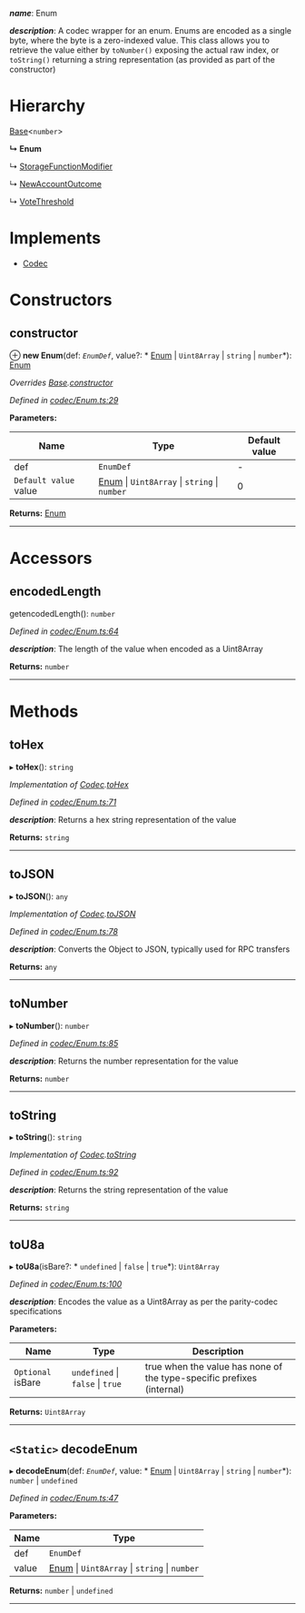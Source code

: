 

*__name__*: Enum

*__description__*: A codec wrapper for an enum. Enums are encoded as a single byte, where the byte is a zero-indexed value. This class allows you to retrieve the value either by `toNumber()` exposing the actual raw index, or `toString()` returning a string representation (as provided as part of the constructor)

# Hierarchy

 [Base](_codec_base_.base.md)<`number`>

**↳ Enum**

↳  [StorageFunctionModifier](_metadata_modules_.storagefunctionmodifier.md)

↳  [NewAccountOutcome](_newaccountoutcome_.newaccountoutcome.md)

↳  [VoteThreshold](_votethreshold_.votethreshold.md)

# Implements

* [Codec](../interfaces/_types_.codec.md)

# Constructors

<a id="constructor"></a>

##  constructor

⊕ **new Enum**(def: *`EnumDef`*, value?: * [Enum](_codec_enum_.enum.md) &#124; `Uint8Array` &#124; `string` &#124; `number`*): [Enum](_codec_enum_.enum.md)

*Overrides [Base](_codec_base_.base.md).[constructor](_codec_base_.base.md#constructor)*

*Defined in [codec/Enum.ts:29](https://github.com/polkadot-js/api/blob/fb36c59/packages/types/src/codec/Enum.ts#L29)*

**Parameters:**

| Name | Type | Default value |
| ------ | ------ | ------ |
| def | `EnumDef` | - |
| `Default value` value |  [Enum](_codec_enum_.enum.md) &#124; `Uint8Array` &#124; `string` &#124; `number`| 0 |

**Returns:** [Enum](_codec_enum_.enum.md)

___

# Accessors

<a id="encodedlength"></a>

##  encodedLength

getencodedLength(): `number`

*Defined in [codec/Enum.ts:64](https://github.com/polkadot-js/api/blob/fb36c59/packages/types/src/codec/Enum.ts#L64)*

*__description__*: The length of the value when encoded as a Uint8Array

**Returns:** `number`

___

# Methods

<a id="tohex"></a>

##  toHex

▸ **toHex**(): `string`

*Implementation of [Codec](../interfaces/_types_.codec.md).[toHex](../interfaces/_types_.codec.md#tohex)*

*Defined in [codec/Enum.ts:71](https://github.com/polkadot-js/api/blob/fb36c59/packages/types/src/codec/Enum.ts#L71)*

*__description__*: Returns a hex string representation of the value

**Returns:** `string`

___
<a id="tojson"></a>

##  toJSON

▸ **toJSON**(): `any`

*Implementation of [Codec](../interfaces/_types_.codec.md).[toJSON](../interfaces/_types_.codec.md#tojson)*

*Defined in [codec/Enum.ts:78](https://github.com/polkadot-js/api/blob/fb36c59/packages/types/src/codec/Enum.ts#L78)*

*__description__*: Converts the Object to JSON, typically used for RPC transfers

**Returns:** `any`

___
<a id="tonumber"></a>

##  toNumber

▸ **toNumber**(): `number`

*Defined in [codec/Enum.ts:85](https://github.com/polkadot-js/api/blob/fb36c59/packages/types/src/codec/Enum.ts#L85)*

*__description__*: Returns the number representation for the value

**Returns:** `number`

___
<a id="tostring"></a>

##  toString

▸ **toString**(): `string`

*Implementation of [Codec](../interfaces/_types_.codec.md).[toString](../interfaces/_types_.codec.md#tostring)*

*Defined in [codec/Enum.ts:92](https://github.com/polkadot-js/api/blob/fb36c59/packages/types/src/codec/Enum.ts#L92)*

*__description__*: Returns the string representation of the value

**Returns:** `string`

___
<a id="tou8a"></a>

##  toU8a

▸ **toU8a**(isBare?: * `undefined` &#124; `false` &#124; `true`*): `Uint8Array`

*Defined in [codec/Enum.ts:100](https://github.com/polkadot-js/api/blob/fb36c59/packages/types/src/codec/Enum.ts#L100)*

*__description__*: Encodes the value as a Uint8Array as per the parity-codec specifications

**Parameters:**

| Name | Type | Description |
| ------ | ------ | ------ |
| `Optional` isBare |  `undefined` &#124; `false` &#124; `true`|  true when the value has none of the type-specific prefixes (internal) |

**Returns:** `Uint8Array`

___
<a id="decodeenum"></a>

## `<Static>` decodeEnum

▸ **decodeEnum**(def: *`EnumDef`*, value: * [Enum](_codec_enum_.enum.md) &#124; `Uint8Array` &#124; `string` &#124; `number`*):  `number` &#124; `undefined`

*Defined in [codec/Enum.ts:47](https://github.com/polkadot-js/api/blob/fb36c59/packages/types/src/codec/Enum.ts#L47)*

**Parameters:**

| Name | Type |
| ------ | ------ |
| def | `EnumDef` |
| value |  [Enum](_codec_enum_.enum.md) &#124; `Uint8Array` &#124; `string` &#124; `number`|

**Returns:**  `number` &#124; `undefined`

___

